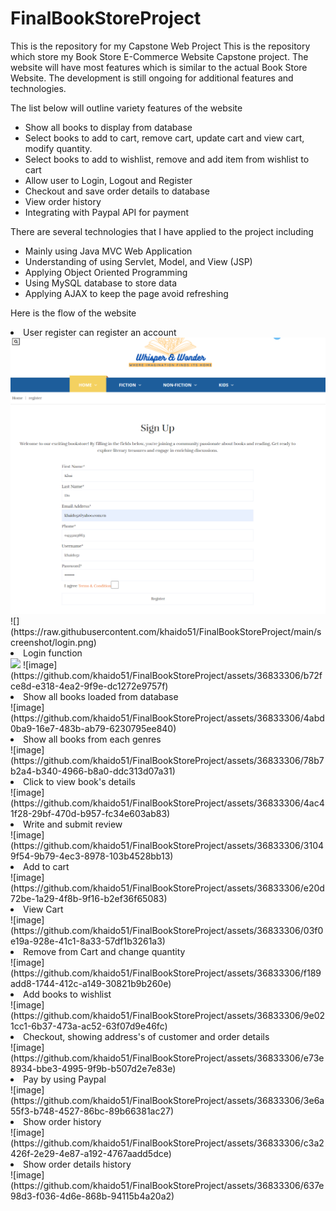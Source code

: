 # FinalBookStoreProject
 This is the repository for my Capstone Web Project
This is the repository which store my Book Store E-Commerce Website Capstone project. The website will have most features which is similar to the actual Book Store Website. The development is still ongoing for additional features and technologies.

The list below will outline variety features of the website
<ul>
<li>Show all books to display from database</li>
<li>Select books to add to cart, remove cart, update cart and view cart, modify quantity. </li>
<li>Select books to add to wishlist, remove and add item from wishlist to cart</li>
<li>Allow user to Login, Logout and Register</li>
<li>Checkout and save order details to database</li>
<li>View order history</li>
<li>Integrating with Paypal API for payment </li>
</ul>

There are several technologies that I have applied to the project including
<ul>
<li>Mainly using Java MVC Web Application</li>
<li>Understanding of using Servlet, Model, and View (JSP)</li>
<li>Applying Object Oriented Programming</li>
<li>Using MySQL database to store data</li>
<li>Applying AJAX to keep the page avoid refreshing</li>
</ul>

Here is the flow of the website
<li>User register can register an account</li>
<img src="https://raw.githubusercontent.com/khaido51/FinalBookStoreProject/main/screenshot/login.png">
![](https://raw.githubusercontent.com/khaido51/FinalBookStoreProject/main/screenshot/login.png)

<li>Login function</li>
<img src="https://github.com/khaido51/FinalBookStoreProject/assets/36833306/b72fce8d-e318-4ea2-9f9e-dc1272e9757f">
![image](https://github.com/khaido51/FinalBookStoreProject/assets/36833306/b72fce8d-e318-4ea2-9f9e-dc1272e9757f)

<li>Show all books loaded from database</li>
![image](https://github.com/khaido51/FinalBookStoreProject/assets/36833306/4abd0ba9-16e7-483b-ab79-6230795ee840)

<li>Show all books from each genres</li>
![image](https://github.com/khaido51/FinalBookStoreProject/assets/36833306/78b7b2a4-b340-4966-b8a0-ddc313d07a31)

<li>Click to view book's details</li>
![image](https://github.com/khaido51/FinalBookStoreProject/assets/36833306/4ac41f28-29bf-470d-b957-fc34e603ab83)

<li>Write and submit review</li>
![image](https://github.com/khaido51/FinalBookStoreProject/assets/36833306/31049f54-9b79-4ec3-8978-103b4528bb13)

<li>Add to cart</li>
![image](https://github.com/khaido51/FinalBookStoreProject/assets/36833306/e20d72be-1a29-4f8b-9f16-b2ef36f65083)

<li>View Cart</li>
![image](https://github.com/khaido51/FinalBookStoreProject/assets/36833306/03f0e19a-928e-41c1-8a33-57df1b3261a3)


<li>Remove from Cart and change quantity</li>
![image](https://github.com/khaido51/FinalBookStoreProject/assets/36833306/f189add8-1744-412c-a149-30821b9b260e)

<li>Add books to wishlist</li>
![image](https://github.com/khaido51/FinalBookStoreProject/assets/36833306/9e021cc1-6b37-473a-ac52-63f07d9e46fc)

<li>Checkout, showing address's of customer and order details</li>
![image](https://github.com/khaido51/FinalBookStoreProject/assets/36833306/e73e8934-bbe3-4995-9f9b-b507d2e7e83e)

<li>Pay by using Paypal</li>
![image](https://github.com/khaido51/FinalBookStoreProject/assets/36833306/3e6a55f3-b748-4527-86bc-89b66381ac27)

<li>Show order history</li>
![image](https://github.com/khaido51/FinalBookStoreProject/assets/36833306/c3a2426f-2e29-4e87-a192-4767aadd5dce)

<li>Show order details history</li>
![image](https://github.com/khaido51/FinalBookStoreProject/assets/36833306/637e98d3-f036-4d6e-868b-94115b4a20a2)

